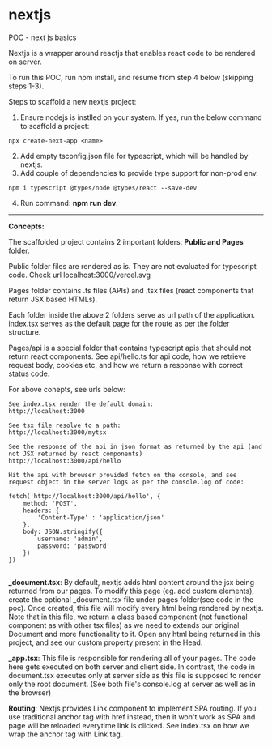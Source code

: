 # nextjs

POC - next js basics

Nextjs is a wrapper around reactjs that enables react code to be rendered on server.

To run this POC, run npm install, and resume from step 4 below (skipping steps 1-3).

Steps to scaffold a new nextjs project:

1. Ensure nodejs is instlled on your system. If yes, run the below command to scaffold a project:
```
npx create-next-app <name>
```
2. Add empty tsconfig.json file for typescript, which will be handled by nextjs.
3. Add couple of dependencies to provide type support for non-prod env.
```
npm i typescript @types/node @types/react --save-dev
```
4. Run command: **npm run dev**.

---------

**Concepts:**

The scaffolded project contains 2 important folders: **Public and Pages** folder.

Public folder files are rendered as is. They are not evaluated for typescript code. Check url localhost:3000/vercel.svg

Pages folder contains .ts files (APIs) and .tsx files (react components that return JSX based HTMLs). 

Each folder inside the above 2 folders serve as url path of the application. index.tsx serves as the default page for the route as per the folder structure. 

Pages/api is a special folder that contains typescript apis that should not return react components. See api/hello.ts for api code, how we retrieve request body, cookies etc, and how we return a response with correct status code.

For above conepts, see urls below:

```
See index.tsx render the default domain:
http://localhost:3000

See tsx file resolve to a path:
http://localhost:3000/mytsx

See the response of the api in json format as returned by the api (and not JSX returned by react components)
http://localhost:3000/api/hello

Hit the api with browser provided fetch on the console, and see request object in the server logs as per the console.log of code:

fetch('http://localhost:3000/api/hello', { 
    method: 'POST',
    headers: {
        'Content-Type' : 'application/json'
    },
    body: JSON.stringify({
        username: 'admin',
        password: 'password'
    })
})


```

**_document.tsx**: By default, nextjs adds html content around the jsx being returned from our pages. To modify this page (eg. add custom <head> elements), create the optional _document.tsx file under pages folder(see code in the poc). Once created, this file will modify every html being rendered by nextjs. Note that in this file, we return a class based component (not functional component as with other tsx files) as we need to extends our original Document and more functionality to it. Open any html being returned in this project, and see our custom property present in the Head.

**_app.tsx**: This file is responsible for rendering all of your pages. The code here gets executed on both server and client side. In contrast, the code in document.tsx executes only at server side as this file is supposed to render only the root document. (See both file's console.log at server as well as in the browser)

**Routing**: Nextjs provides Link component to implement SPA routing. If you use traditional anchor tag with href instead, then it won't work as SPA and page will be reloaded everytime link is clicked. See index.tsx on how we wrap the anchor tag with Link tag. 



